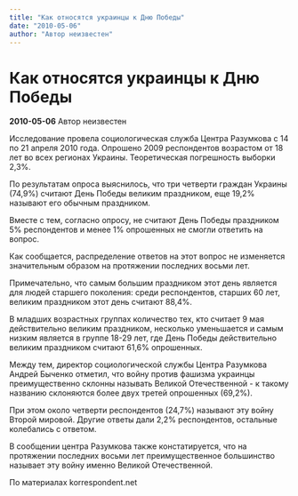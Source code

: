 ```yaml
---
title: "Как относятся украинцы к Дню Победы"
date: "2010-05-06"
author: "Автор неизвестен"
---
```


# Как относятся украинцы к Дню Победы

**2010-05-06** Автор неизвестен

Исследование провела социологическая служба Центра Разумкова с 14 по 21 апреля 2010 года. Опрошено 2009 респондентов возрастом от 18 лет во всех регионах Украины. Теоретическая погрешность выборки 2,3%.

По результатам опроса выяснилось, что три четверти граждан Украины (74,9%) считают День Победы великим праздником, еще 19,2% называют его обычным праздником.

Вместе с тем, согласно опросу, не считают День Победы праздником 5% респондентов и менее 1% опрошенных не смогли ответить на вопрос.

Как сообщается, распределение ответов на этот вопрос не изменяется значительным образом на протяжении последних восьми лет.

Примечательно, что самым большим праздником этот день является для людей старшего поколения: среди респондентов, старших 60 лет, великим праздником этот день считают 88,4%.

В младших возрастных группах количество тех, кто считает 9 мая действительно великим праздником, несколько уменьшается и самым низким является в группе 18-29 лет, где День Победы действительно великим праздником считают 61,6% опрошенных.

Между тем, директор социологической службы Центра Разумкова Андрей Быченко отметил, что войну против фашизма украинцы преимущественно склонны называть Великой Отечественной - к такому названию склоняются более двух третей опрошенных (69,2%).

При этом около четверти респондентов (24,7%) называют эту войну Второй мировой. Другие ответы дали 2,2% респондентов, остальные колебались с ответом.

В сообщении центра Разумкова также констатируется, что на протяжении последних восьми лет преимущественное большинство называет эту войну именно Великой Отечественной.

По материалах korrespondent.net